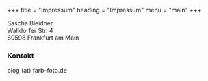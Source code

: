 +++
title = "Impressum"
heading = "Impressum"
menu = "main"
+++
 

Sascha Bleidner   
Walldorfer Str. 4  
60598 Frankfurt am Main  

### Kontakt
blog (at) farb-foto.de
